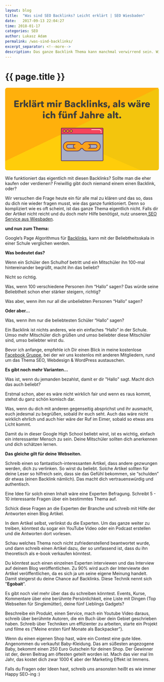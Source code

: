 ```yaml
---
layout: blog
title:  "Was sind SEO Backlinks? Leicht erklärt | SEO Wiesbaden"
date:   2017-09-13 22:04:27
time: 2018-01-17
categories: SEO
author: Lukasz Adam
permalink: /was-sind-backlinks/
excerpt_separator: <!--more-->
description: Das ganze Backlink Thema kann manchmal verwirrend sein. Wir erklären es innerhalb weniger Minuten so, dass ihr es nie wieder vergesst.
---
```


<h1 class="entry-title-content">{{ page.title }}</h1>

<img src="/img/backlinks-erklaerung-bild.jpg" alt="was-sind-backlinks">

Wie funktioniert das eigentlich mit diesen Backlinks? Sollte man die eher kaufen oder verdienen? Freiwillig gibt doch niemand einem einen Backlink, oder?

Wir versuchen die Frage heute ein für alle mal zu klären und das so, dass du dich nie wieder fragen musst, wie das ganze funktioniert. Denn so kompliziert wie es oft scheint, ist das ganze Thema eigentlich nicht. Falls dir der Artikel nicht reicht und du doch mehr Hilfe benötigst, nutz unseren<a href="http://vnllab.com/seo/"> SEO Service aus Wiesbaden</a>.

<!--more-->

<strong>und nun zum Thema:</strong>

Google’s Page Algorithmus für <a href="https://de.wikipedia.org/wiki/R%C3%BCckverweis" target="_blank" rel="noopener">Backlinks</a>, kann mit der Beliebtheitsskala in einer Schule verglichen werden.

<strong>Was bedeutet das?</strong>

Wenn ein Schüler den Schulhof betritt und ein Mitschüler ihn 100-mal hintereinander begrüßt, macht ihn das beliebt?

Nicht so richtig.

Was, wenn 100 verschiedene Personen ihm “Hallo” sagen? Das würde seine Beliebtheit schon eher stärker steigern, richtig?

Was aber, wenn ihm nur all die unbeliebten Personen “Hallo” sagen?

<strong>Oder aber...</strong>

Was, wenn ihm nur die beliebtesten Schüler “Hallo” sagen?

Ein Backlink ist nichts anderes, wie ein einfaches “Hallo” in der Schule. Umso mehr Mitschüler dich grüßen und umso beliebter diese Mitschüler sind, umso beliebter wirst du.

<p class="fbgroup">
Bevor ich anfange, empfehle ich Dir einen Blick in meine kostenlose <a href="https://www.facebook.com/groups/1116837278460772/">Facebook Gruppe</a>, bei der wir uns kostenlos mit anderen Mitgliedern, rund um das Thema SEO, Webdesign & WordPress austauschen.
</p>

<strong>Es gibt noch mehr Varianten...</strong>

Was ist, wenn du jemanden bezahlst, damit er dir "Hallo" sagt. Macht dich das auch beliebt?

Erstmal schon, aber es wäre nicht wirklich fair und wenn es raus kommt, stehst du ganz schön komisch dar.

Was, wenn du dich mit anderen gegenseitig absprichst und ihr ausmacht, euch jedesmal zu begrüßen, sobald ihr euch seht. Auch das wäre nicht wirklich ehrlich und auch hier wäre der Ruf im Eimer, sobald so etwas ans Licht kommt.

Damit du in dieser Google High School beliebt wirst, ist es wichtig, einfach ein interessanter Mensch zu sein. Deine Mitschüler sollten dich anerkennen und dich schätzen lernen.

<strong>Das gleiche gilt für deine Webseiten.</strong>

Schreib einen so fantastisch-interessanten Artikel, dass andere gezwungen werden, dich zu verlinken. So wirst du beliebt.
Solche Artikel sollten für deine Leser so hilfreich sein, dass sie das Gefühl bekommen, sie “schulden” dir etwas (einen Backlink nämlich).
Das macht dich vertrauenswürdig und authentisch.

Eine Idee für solch einen Inhalt wäre eine Experten Befragung. Schreibt 5 - 10 interessante Fragen über ein bestimmtes Thema auf.

Schick diese Fragen an die Experten der Branche und schreib mit Hilfe der Antworten einen Blog Artikel.

In dem Artikel selbst, verlinkst du die Experten. Um das ganze weiter zu treiben, könntest du sogar ein YouTube Video oder ein Podcast erstellen und die Antworten dort vorlesen.

Schau welches Thema noch nicht zufriedenstellend beantwortet wurde, und dann schreib einen Artikel dazu, der so umfassend ist, dass du ihn theoretisch als e-book verkaufen könntest.

Du könntest auch einen einzelnen Experten interviewen und das Interview auf deinem Blog veröffentlichen. Zu 90% wird auch der Interviewte den Artikel veröffentlichen, da es sich ja um seine eigene Meinung handelt. Damit steigerst du deine Chance auf Backlinks. Diese Technik nennt sich "<strong>Egobait</strong>".

Es gibt noch viel mehr über das du schreiben könntest. Events, Kurse, Kommentare über eine berühmte Persönlichkeit, eine Liste mit Dingen (Top Webseiten für Singlemütter), deine fünf Lieblings Gadgets?

Beschreibe ein Produkt, einen Service, mach ein Youtube Video daraus, schreib über berühmte Autoren, die ein Buch über dein Gebiet geschrieben haben. Schreib über Techniken um effizienter zu arbeiten, starte ein Projekt und filme es (“Meine ersten fünf Monate als Backpacker”).

Wenn du einen eigenen Shop hast, wäre ein Contest eine gute Idee. Angenommen du verkaufst Baby-Kleidung. Das am süßesten angezogene Baby, bekommt einen 250 Euro Gutschein für deinen Shop. Der Gewinner ist der, deren Beitrag am öftesten geteilt worden ist. Mach das vier mal Im Jahr, das kostet dich zwar 1000 € aber der Marketing Effekt ist Immens.

Falls du Fragen oder Ideen hast, schreib uns ansonsten heißt es wie immer Happy SEO-ing :)

